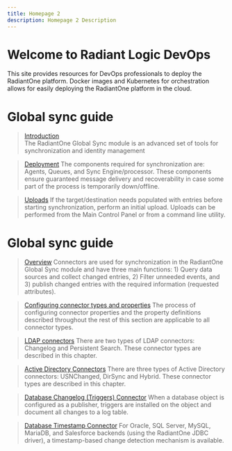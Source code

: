 ```yaml
---
title: Homepage 2
description: Homepage 2 Description
---
```


# Welcome to Radiant Logic DevOps

This site provides resources for DevOps professionals to deploy the RadiantOne platform. Docker images and Kubernetes for orchestration allows for easily deploying the RadiantOne platform in the cloud.

# Global sync guide

<section>
  
  > [Introduction](/global-sync-guide/introduction)  
  > The RadiantOne Global Sync module is an advanced set of tools for synchronization and identity management
  
  > [Deployment](/global-sync-guide/deployment) 
  > The components required for synchronization are: Agents, Queues, and Sync Engine/processor. These components ensure guaranteed message delivery and recoverability in case some part of the process is temporarily down/offline. 
  
  > [Uploads](/global-sync-guide/uploads)
  > If the target/destination needs populated with entries before starting synchronization, perform an initial upload. Uploads can be performed from the Main Control Panel or from a command line utility.
    
</section>

# Global sync guide

<section>
    
  > [Overview](/connector-properties-guide/overview) 
  > Connectors are used for synchronization in the RadiantOne Global Sync module and have three main functions: 1) Query data sources and collect changed entries, 2) Filter unneeded events, and 3) publish changed entries with the required information (requested attributes).
  
  > [Configuring connector types and properties](/connector-properties-guide/configuring-connector-types-and-properties)
  > The process of configuring connector properties and the property definitions described throughout the rest of this section are applicable to all connector types.
  
  > [LDAP connectors](/connector-properties-guide/ldap-connectors)
  > There are two types of LDAP connectors: Changelog and Persistent Search. These connector types are described in this chapter.
  
  > [Active Directory Connectors](/connector-properties-guide/active-directory-connectors)
  > There are three types of Active Directory connectors: USNChanged, DirSync and Hybrid. These connector types are described in this chapter.
  
  > [Database Changelog (Triggers) Connector](/connector-properties-guide/database-changelog-triggers-connector)
  > When a database object is configured as a publisher, triggers are installed on the object and document all changes to a log table.
  
  > [Database Timestamp Connector](/connector-properties-guide/database-timestamp-connector)
  > For Oracle, SQL Server, MySQL, MariaDB, and Salesforce backends (using the RadiantOne JDBC driver), a timestamp-based change detection mechanism is available.
  
  
</section>
